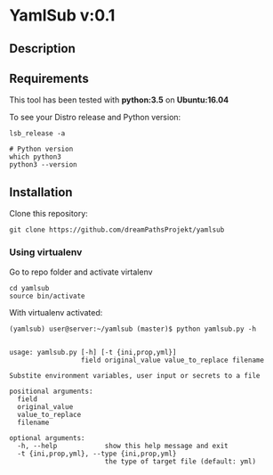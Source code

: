 # YamlSub v:0.1

## Description

## Requirements

This tool has been tested with **python:3.5** on **Ubuntu:16.04**

To see your Distro release and Python version:

```Shell
lsb_release -a

# Python version
which python3
python3 --version
```

## Installation

Clone this repository:

```Shell
git clone https://github.com/dreamPathsProjekt/yamlsub
```

### Using virtualenv

Go to repo folder and activate virtalenv

```Shell
cd yamlsub
source bin/activate
```

With virtualenv activated:

```Shell
(yamlsub) user@server:~/yamlsub (master)$ python yamlsub.py -h


usage: yamlsub.py [-h] [-t {ini,prop,yml}]
                  field original_value value_to_replace filename

Substite environment variables, user input or secrets to a file

positional arguments:
  field
  original_value
  value_to_replace
  filename

optional arguments:
  -h, --help            show this help message and exit
  -t {ini,prop,yml}, --type {ini,prop,yml}
                        the type of target file (default: yml)

```